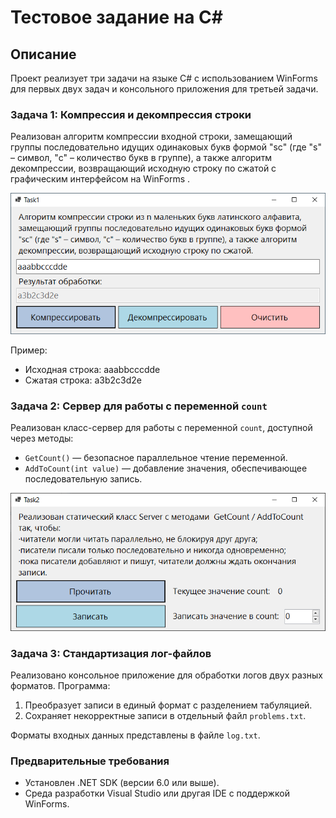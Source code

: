 # Тестовое задание на C#

## Описание
Проект реализует три задачи на языке C# с использованием WinForms для первых двух задач и консольного приложения для третьей задачи.

### Задача 1: Компрессия и декомпрессия строки
Реализован алгоритм компрессии входной строки, замещающий группы последовательно идущих одинаковых букв формой "sc" (где "s" – символ, "с" – количество букв в группе), а также алгоритм декомпрессии, возвращающий исходную строку по сжатой с графическим интерфейсом на WinForms .

![Task1](/ReadmeImg/Task1.png)

Пример:
- Исходная строка: aaabbcccdde
- Сжатая строка: a3b2c3d2e

### Задача 2: Сервер для работы с переменной `count`
Реализован класс-сервер для работы с переменной `count`, доступной через методы:
- `GetCount()` — безопасное параллельное чтение переменной.
- `AddToCount(int value)` — добавление значения, обеспечивающее последовательную запись.

![Task2](/ReadmeImg/Task2.png)

### Задача 3: Стандартизация лог-файлов
Реализовано консольное приложение для обработки логов двух разных форматов. Программа:
1. Преобразует записи в единый формат с разделением табуляцией.
2. Сохраняет некорректные записи в отдельный файл `problems.txt`.

Форматы входных данных представлены в файле `log.txt`.

### Предварительные требования
- Установлен .NET SDK (версии 6.0 или выше).
- Среда разработки Visual Studio или другая IDE с поддержкой WinForms.

